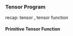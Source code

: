<!--
 * @Date: 2022-07-10 12:01:12
 * @LastEditors: Juan Jiang
 * @LastEditTime: 2022-07-12 10:49:19
 * @FilePath: \learning-fragments\MLC\Tensor_Programs.md
-->
### Tensor Program

recap: tensor , tensor function

#### Primitive Tensor Function

